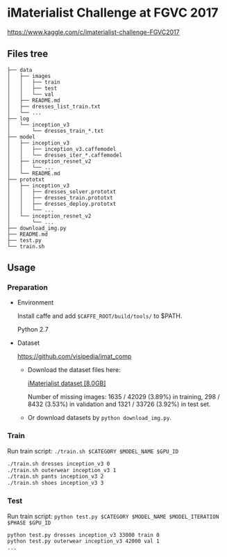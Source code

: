 # iMaterialist Challenge at FGVC 2017

https://www.kaggle.com/c/imaterialist-challenge-FGVC2017

## Files tree

```
├── data
│   ├── images
│   │   ├── train
│   │   ├── test
│   │   └── val
│   ├── README.md
│   ├── dresses_list_train.txt
│   └── ...
├── log
│   └── inception_v3
│       └── dresses_train_*.txt
├── model
│   ├── inception_v3
│   │   ├── inception_v3.caffemodel
│   │   └── dresses_iter_*.caffemodel
│   ├── inception_resnet_v2
│   │   └── ...
│   └── README.md
├── prototxt
│   ├── inception_v3
│   │   ├── dresses_solver.prototxt
│   │   ├── dresses_train.prototxt
│   │   ├── dresses_deploy.prototxt
│   │   └── ...
│   └── inception_resnet_v2
│       └── ...
├── download_img.py
├── README.md
├── test.py
└── train.sh
```

## Usage

### Preparation

- Environment

    Install caffe and add `$CAFFE_ROOT/build/tools/` to $PATH.

    Python 2.7

- Dataset

    https://github.com/visipedia/imat_comp

    - Download the dataset files here:

        [iMaterialist dataset [8.0GB]](https://storage.googleapis.com/imat/imat_dataset2017.tar.gz)

        Number of missing images: 1635 / 42029 (3.89%) in training, 298 / 8432 (3.53%) in validation and 1321 / 33726 (3.92%) in test set.

    - Or download datasets by `python download_img.py`.

### Train

Run train script: `./train.sh $CATEGORY $MODEL_NAME $GPU_ID`

```bash
./train.sh dresses inception_v3 0
./train.sh outerwear inception_v3 1
./train.sh pants inception_v3 2
./train.sh shoes inception_v3 3
```

### Test

Run train script: `python test.py $CATEGORY $MODEL_NAME $MODEL_ITERATION $PHASE $GPU_ID`

```bash
python test.py dresses inception_v3 33000 train 0
python test.py outerwear inception_v3 42000 val 1
...
```
